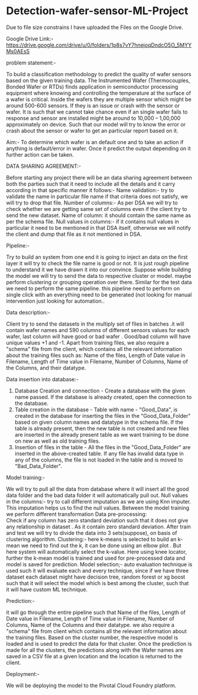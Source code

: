# Detection-wafer-sensor-ML-Project

Due to file size constrains I have uploaded the Files on the Google Drive.

Google Drive Link:- https://drive.google.com/drive/u/0/folders/1p8s7vY7hnejoqDndcO5O_5MYYMs0AEsS

problem statement:-

To build a classification methodology to predict the quality of wafer sensors based on the given training data. The Instrumented Wafer (Thermocouples, Bonded Wafer or RTDs) finds application in semiconductor processing equipment where knowing and controlling the temperature at the surface of a wafer is critical. Inside the wafers they are multiple sensor which might be around 500-600 sensors. If they is an issue or crash with the sensor or wafer. It is such that we cannot take chance even if an single wafer fails to response and sensor are installed might be around to 10,000 – 1,00,000 approximately on device. Such that our model will try to know the error or crash about the sensor or wafer to get an particular report based on it.

Aim:-
To determine which wafer is an default one and to take an action if anything is default/error in wafer. Once it predict the output depending on it further action can be taken.

DATA SHARING AGREEMENT:-

Before starting any project there will be an data sharing agreement between both the parties such that it need to include all the details and it carry according in that specific manner it follows:-
Name validation:- try to validate the name in particular file name if that criteria does not satisfy, we will try to drop that file.
Number of columns:- As per DSA we will try to check whether we are getting same set of columns even if the client try to send the new dataset.
Name of column: it should contain the same name as per the schema file.
Null values in columns:-  if it contains null values in particular it need to be mentioned in that DSA itself, otherwise we will notify the client and dump that file as it not mentioned in DSA.

Pipeline:-

Try to build an system from one end it is going to inject an data on the first layer it will try to check the file name is good or not. It is just rough pipeline to understand it we have drawn it into our convince.
Suppose while building the model we will try to send the data to respective cluster or model. maybe perform clustering or grouping operation over there.
Similar for the test data we need to perform the same pipeline.
this pipeline need to perform on single click with an everything need to be generated (not looking for manual intervention just looking for automation..

Data description:-

Client try to send the datasets in the multiply set of files in batches .it will contain wafer names and 590 columns of different sensors values for each wafer, last column will have good or bad wafer .
Good/bad column will have unique values +1 and -1.
Apart from training files, we also require a "schema" file from the client, which contains all the relevant information about the training files such as: 
       Name of the files, Length of Date value in Filename, Length of Time value in Filename, Number of  Columns, Name of the Columns, and their datatype.

Data insertion into database:-

1) Database Creation and connection - Create a database with the given name passed. If the database is already created, open the connection to the database. 
2) Table creation in the database - Table with name - "Good_Data", is created in the database for inserting the files in the "Good_Data_Folder" based on given column names and datatype in the schema file. If the table is already present, then the new table is not created and new files are inserted in the already present table as we want training to be done on new as well as old training files.     
3) Insertion of files in the table - All the files in the "Good_Data_Folder" are inserted in the above-created table. If any file has invalid data type in any of the columns, the file is not loaded in the table and is moved to "Bad_Data_Folder".

Model training:-

We will  try to pull all the data from database where it will insert all the good data folder and the bad data folder it will automatically pull out.
Null values in the columns:- try to call different imputation as we are using Knn imputer. This imputation helps us to find the null values.
Between the model training we perform different transformation 
Data pre-processing:      
Check if any column has zero standard deviation such that it does not give any relationship in dataset . As it contain zero standard deviation.
After train and test we will try to divide the data into 3 sets(suppose), on basis of clustering algorithm.
Clustering:- here k-means is selected to build an k-mean we need to find out the k, it can be done using an elbow plot . But here system will automatically select the k-value. Here using knee locator, further the k-mean model is trained and used for pre-processed data and model is saved for prediction.
Model selection;- auto evaluation technique is used such it will evaluate each and every technique, since if we have three dataset each dataset might have decision tree, random forest or xg boost such that it will select the model which is best among the cluster, such that it will have custom ML technique.

Prediction:-

it will go through the entire pipeline such that Name of the files, Length of Date value in Filename, Length of Time value in Filename, Number of Columns, Name of the Columns and their datatype.
we also require a "schema" file from client which contains all the relevant information about the training files.
Based on the cluster number, the respective model is loaded and is used to predict the data for that cluster.
Once the prediction is made for all the clusters, the predictions along with the Wafer names are saved in a CSV file at a given location and the location is returned to the client.

Deployment:-

We will be deploying the model to the Pivotal Cloud Foundry platform. 





